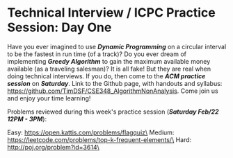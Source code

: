 # Technical Interview / ICPC Practice Session: Day One

Have you ever imagined to use ***Dynamic Programming*** on a circular interval to be the fastest in run time (of a track)? Do you ever dream of implementing ***Greedy Algorithm*** to gain the maximum available money available (as a traveling salesman)? It is all fake! But they are real when doing technical interviews. If you do, then come to the ***ACM practice session*** on ***Saturday***. Link to the Github page, with handouts and syllabus: https://github.com/TimDSF/CSE348_AlgorithmNonAnalysis. Come join us and enjoy your time learning!

Problems reviewed during this week's practice session (***Saturday Feb/22 12PM - 3PM***):

Easy: https://open.kattis.com/problems/flagquiz\
Medium: https://leetcode.com/problems/top-k-frequent-elements/\
Hard: http://poj.org/problem?id=3614\